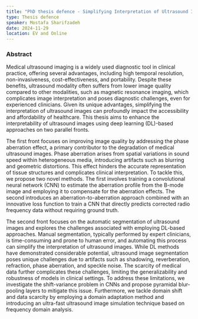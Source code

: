 ```yaml
---
title: "PhD thesis defence - Simplifying Interpretation of Ultrasound Imaging: Deep Learning Approaches for Phase Aberration Correction and Automatic Segmentation"
type: Thesis defence
speaker: Mostafa Sharifzadeh
date: 2024-11-29
location: EV and Online
--- 
```


### Abstract

Medical ultrasound imaging is a widely used diagnostic tool in clinical practice, offering several advantages, including high temporal resolution, non-invasiveness, cost-effectiveness, and portability. Despite these benefits, ultrasound modality often suffers from lower image quality compared to other modalities, such as magnetic resonance imaging, which complicates image interpretation and poses diagnostic challenges, even for experienced clinicians. Given its unique advantages, simplifying the interpretation of ultrasound images can profoundly impact the accessibility and affordability of healthcare. This thesis aims to enhance the interpretability of ultrasound images using deep learning (DL)-based approaches on two parallel fronts.

The first front focuses on improving image quality by addressing the phase aberration effect, a primary contributor to the degradation of medical ultrasound images. Phase aberration arises from spatial variations in sound speed within heterogeneous media, introducing artifacts such as blurring and geometric distortions. This effect hinders the accurate representation of tissue structures and complicates clinical interpretation. To tackle this, we propose two novel methods. The first involves training a convolutional neural network (CNN) to estimate the aberration profile from the B-mode image and employing it to compensate for the aberration effects. The second introduces an aberration-to-aberration approach combined with an innovative loss function to train a CNN that directly predicts corrected radio frequency data without requiring ground truth.

The second front focuses on the automatic segmentation of ultrasound images and explores the challenges associated with employing DL-based approaches. Manual segmentation, typically performed by expert clinicians, is time-consuming and prone to human error, and automating this process can simplify the interpretation of ultrasound images. While DL methods have demonstrated considerable potential, ultrasound image segmentation poses unique challenges due to artifacts such as shadowing, reverberation, refraction, phase aberration, and speckle noise. The scarcity of medical data further complicates these challenges, limiting the generalizability and robustness of models in clinical settings. To address these limitations, we investigate the shift-variance problem in CNNs and propose pyramidal blur-pooling layers to mitigate this issue. Furthermore, we tackle domain shift and data scarcity by employing a domain adaptation method and introducing an ultra-fast ultrasound image simulation technique based on frequency domain analysis.